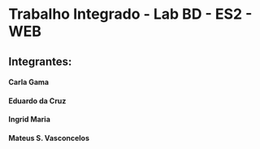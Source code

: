 # Trabalho Integrado - Lab BD - ES2 - WEB

## Integrantes:
#### Carla Gama
#### Eduardo da Cruz
#### Ingrid Maria
#### Mateus S. Vasconcelos
